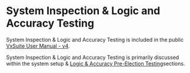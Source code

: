 # System Inspection & Logic and Accuracy Testing

System Inspection & Logic and Accuracy Testing is included in the public [VxSuite User Manual - v4](https://app.gitbook.com/o/-MG9xpTX0GFiCyXHEhNe/s/JtZutzGTdCzsGITrdiph/ "mention").&#x20;

System Inspection & Logic and Accuracy Testing is primarily discussed within the system setup &  [Logic & Accuracy Pre-Election Testing](https://app.gitbook.com/s/JtZutzGTdCzsGITrdiph/logic-and-accuracy-pre-election-testing "mention")sections.
